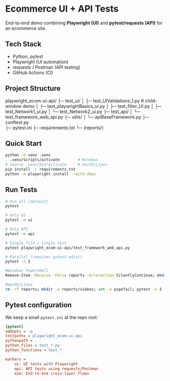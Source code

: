 # Ecommerce UI + API Tests

End-to-end demo combining **Playwright (UI)** and **pytest/requests (API)** for an ecommerce site.

## Tech Stack
- Python, pytest
- Playwright (UI automation)
- requests / Postman (API testing)
- GitHub Actions (CI)

## Project Structure
playwright_ecom-ui-api/
├─ test_ui/
│  ├─ test_UIValidations_1.py        # child-window demo
│  ├─ test_playwrightBasics_ui.py
│  ├─ test_filter_UI.py
│  ├─ test_Network1_ui.py
│  └─ test_Network2_ui.py
├─ test_api/
│  └─ test_framework_web_api.py
├─ utils/
│  └─ apiBaseFramework.py
├─ conftest.py                       
├─ pytest.ini
├─ requirements.txt
└─ (reports/)              


## Quick Start
```bash
python -m venv .venv
. .venv/Scripts/activate        # Windows
# source .venv/bin/activate     # macOS/Linux
pip install -r requirements.txt
python -m playwright install --with-deps
```

## Run Tests

```bash
# Run all (default)
pytest
```

```bash
# Only UI
pytest -m ui
```

```bash
# Only API
pytest -m api
```

```bash
# Single file / single test
pytest playwright_ecom-ui-api/test_framework_web_api.py
```
```bash
# Parallel (requires pytest-xdist)
pytest -n 3
```

```bash
#Windows PowerShell
Remove-Item -Recurse -Force reports -ErrorAction SilentlyContinue; mkdir reports\videos -Force > $null; pytest -n 3 -rA -vv --html=reports/index.html --self-contained-html 2>&1 | Tee-Object -FilePath reports\pytest.log

```

```bash
#macOS/Linux
rm -rf reports; mkdir -p reports/videos; set -o pipefail; pytest -n 3 -rA -vv --html=reports/index.html --self-contained-html 2>&1 | tee reports/pytest.log

```

## Pytest configuration
We keep a small `pytest.ini` at the repo root:

```ini
[pytest]
addopts = -q
testpaths = playwright_ecom-ui-api
pythonpath = .
python_files = test_*.py
python_functions = test_*

markers =
    ui: UI tests with Playwright
    api: API tests using requests/Postman
    e2e: End-to-end cross-layer flows
```

